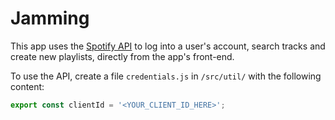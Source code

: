 # Jamming

This app uses the <a href=https://developer.spotify.com>Spotify API</a> to log into a user's account, search tracks and create new playlists, directly from the app's front-end.

To use the API, create a file `credentials.js` in `/src/util/` with the following content:

```javascript
export const clientId = '<YOUR_CLIENT_ID_HERE>';
```

